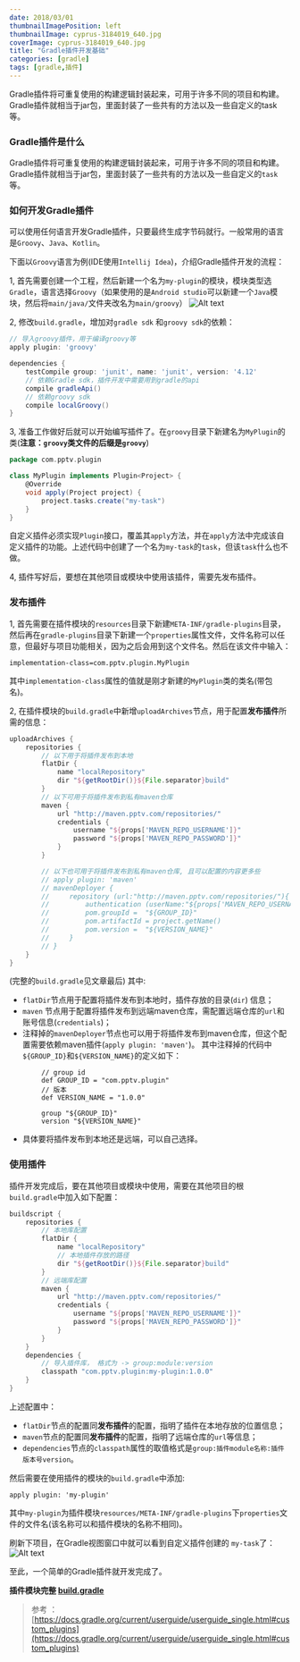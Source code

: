 ```yaml
---
date: 2018/03/01
thumbnailImagePosition: left
thumbnailImage: cyprus-3184019_640.jpg
coverImage: cyprus-3184019_640.jpg
title: "Gradle插件开发基础"
categories: [gradle]
tags: [gradle,插件]
---
```


Gradle插件将可重复使用的构建逻辑封装起来，可用于许多不同的项目和构建。 Gradle插件就相当于jar包，里面封装了一些共有的方法以及一些自定义的task等。
<!-- excerpt -->

### Gradle插件是什么

Gradle插件将可重复使用的构建逻辑封装起来，可用于许多不同的项目和构建。 Gradle插件就相当于jar包，里面封装了一些共有的方法以及一些自定义的`task`等。

### 如何开发Gradle插件

可以使用任何语言开发Gradle插件，只要最终生成字节码就行。一般常用的语言是`Groovy`、`Java`、`Kotlin`。

下面以`Groovy`语言为例(IDE使用`Intellij Idea`)，介绍Gradle插件开发的流程：

1, 首先需要创建一个工程，然后新建一个名为`my-plugin`的模块，模块类型选`Gradle`，语言选择`Groovy`（如果使用的是`Android studio`可以新建一个`Java`模块，然后将`main/java/`文件夹改名为`main/groovy`）
![Alt text](./1519961761561.png)

2, 修改`build.gradle`，增加对`gradle sdk` 和`groovy sdk`的依赖：
```gradle
// 导入groovy插件，用于编译groovy等
apply plugin: 'groovy'

dependencies {
    testCompile group: 'junit', name: 'junit', version: '4.12'
    // 依赖Gradle sdk，插件开发中需要用到gradle的api
    compile gradleApi()
    // 依赖groovy sdk
    compile localGroovy()
}
```

3, 准备工作做好后就可以开始编写插件了。在`groovy`目录下新建名为`MyPlugin`的类(**注意：`groovy`类文件的后缀是`groovy`**)
```groovy
package com.pptv.plugin

class MyPlugin implements Plugin<Project> {
    @Override
    void apply(Project project) {
        project.tasks.create("my-task")
    }
}
```
自定义插件必须实现`Plugin`接口，覆盖其`apply`方法，并在`apply`方法中完成该自定义插件的功能。上述代码中创建了一个名为`my-task`的`task`，但该`task`什么也不做。

4, 插件写好后，要想在其他项目或模块中使用该插件，需要先发布插件。

### 发布插件
1, 首先需要在插件模块的`resources`目录下新建`META-INF/gradle-plugins`目录，然后再在`gradle-plugins`目录下新建一个`properties`属性文件，文件名称可以任意，但最好与项目功能相关，因为之后会用到这个文件名。然后在该文件中输入：
```
implementation-class=com.pptv.plugin.MyPlugin
```
其中`implementation-class`属性的值就是刚才新建的`MyPlugin`类的类名(带包名)。

2, 在插件模块的`build.gradle`中新增`uploadArchives`节点，用于配置**发布插件**所需的信息：
```gradle
uploadArchives {
    repositories {
        // 以下用于将插件发布到本地
        flatDir {
            name "localRepository"
            dir "${getRootDir()}${File.separator}build"
        }
        // 以下可用于将插件发布到私有maven仓库
        maven {
            url "http://maven.pptv.com/repositories/"
            credentials {
                username "${props['MAVEN_REPO_USERNAME']}"
                password "${props['MAVEN_REPO_PASSWORD']}"
            }
        }

        // 以下也可用于将插件发布到私有maven仓库, 且可以配置的内容更多些
        // apply plugin: 'maven'
        // mavenDeployer {
        //     repository (url:"http://maven.pptv.com/repositories/"){
        //         authentication (userName:"${props['MAVEN_REPO_USERNAME']}", password:"${props['MAVEN_REPO_PASSWORD']}")
        //         pom.groupId =  "${GROUP_ID}"
        //         pom.artifactId = project.getName()
        //         pom.version =  "${VERSION_NAME}"
        //     }
        // }
    }
}
```
(完整的`build.gradle`见文章最后)
其中: 
- `flatDir`节点用于配置将插件发布到本地时，插件存放的目录(`dir`) 信息；
- `maven` 节点用于配置将插件发布到远端maven仓库，需配置远端仓库的`url`和账号信息(`credentials`)；
- 注释掉的`mavenDeployer`节点也可以用于将插件发布到maven仓库，但这个配置需要依赖maven插件(`apply plugin: 'maven'`)。 其中注释掉的代码中`${GROUP_ID}`和`${VERSION_NAME}`的定义如下：
```
        // group id
        def GROUP_ID = "com.pptv.plugin"
        // 版本
        def VERSION_NAME = "1.0.0"
        
        group "${GROUP_ID}"
        version "${VERSION_NAME}"
```
- 具体要将插件发布到本地还是远端，可以自己选择。

### 使用插件
插件开发完成后，要在其他项目或模块中使用，需要在其他项目的根`build.gradle`中加入如下配置：
```gradle
buildscript {
    repositories {
        // 本地库配置
        flatDir {
            name "localRepository"
            // 本地插件存放的路径
            dir "${getRootDir()}${File.separator}build"
        }
        // 远端库配置
        maven {
            url "http://maven.pptv.com/repositories/"
            credentials {
                username "${props['MAVEN_REPO_USERNAME']}"
                password "${props['MAVEN_REPO_PASSWORD']}"
            }
        }
    }
    dependencies {
        // 导入插件库， 格式为 -> group:module:version
        classpath "com.pptv.plugin:my-plugin:1.0.0"
    }
}

```
上述配置中：
- `flatDir`节点的配置同**发布插件**的配置，指明了插件在本地存放的位置信息；
- `maven`节点的配置同**发布插件**的配置，指明了远端仓库的`url`等信息；
- `dependencies`节点的`classpath`属性的取值格式是`group:插件module名称:插件版本号version`。

然后需要在使用插件的模块的`build.gradle`中添加:
```
apply plugin: 'my-plugin'
```
其中`my-plugin`为插件模块`resources/META-INF/gradle-plugins`下`properties`文件的文件名(该名称可以和插件模块的名称不相同)。

刷新下项目，在Gradle视图窗口中就可以看到自定义插件创建的 `my-task`了：
![Alt text](./1519962964535.png)

至此，一个简单的Gradle插件就开发完成了。

**插件模块完整 [build.gradle](./build.gradle)**

> 参考 ： [https://docs.gradle.org/current/userguide/userguide_single.html#custom_plugins](https://docs.gradle.org/current/userguide/userguide_single.html#custom_plugins)